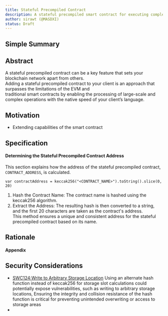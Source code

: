 ```yaml
---
title: Stateful Precompiled Contract
description: A stateful precompiled smart contract for executing complexity task.
author: sirawt (@MASDXI)
status: Draft
---
```


## Simple Summary

## Abstract

A stateful precompiled contract can be a key feature that sets your blockchain network apart from others.  
Adding a stateful precompiled contract to your client is an approach that surpasses the limitations of the EVM and  
traditional smart contracts by enabling the processing of large-scale and complex operations with the native speed of your client’s language.

## Motivation

- Extending capabilities of the smart contract

## Specification

#### Determining the Stateful Precompiled Contract Address

This section explains how the address of the stateful precompiled contract, `CONTRACT_ADDRESS`, is calculated.

```
var contractAddress = keccak256("<CONTRACT_NAME>").toString().slice(0, 20)
```

1. Hash the Contract Name: The contract name is hashed using the keccak256 algorithm.
2. Extract the Address: The resulting hash is then converted to a string, and the first 20 characters are taken as the contract's address.  
   This method ensures a unique and consistent address for the stateful precompiled contract based on its name.

## Rationale

#### Appendix

## Security Considerations

- [SWC124:Write to Arbitrary Storage Location](https://swcregistry.io/docs/SWC-124/) Using an alternate hash function instead of keccak256 for storage slot calculations could potentially expose vulnerabilities, such as writing to arbitrary storage locations, Ensuring the integrity and collision resistance of the hash function is critical for preventing unintended overwriting or access to storage areas
-

